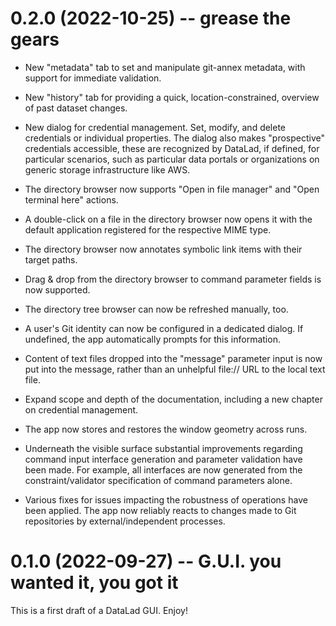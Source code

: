 # 0.2.0 (2022-10-25) -- grease the gears

- New "metadata" tab to set and manipulate git-annex metadata, with support
  for immediate validation.
- New "history" tab for providing a quick, location-constrained, overview of
  past dataset changes.
- New dialog for credential management. Set, modify, and delete credentials
  or individual properties. The dialog also makes "prospective" credentials
  accessible, these are recognized by DataLad, if defined, for particular
  scenarios, such as particular data portals or organizations on generic
  storage infrastructure like AWS.
- The directory browser now supports "Open in file manager" and "Open
  terminal here" actions.
- A double-click on a file in the directory browser now opens it with
  the default application registered for the respective MIME type.
- The directory browser now annotates symbolic link items with their target
  paths.
- Drag & drop from the directory browser to command parameter
  fields is now supported.
- The directory tree browser can now be refreshed manually, too.
- A user's Git identity can now be configured in a dedicated dialog. If
  undefined, the app automatically prompts for this information.
- Content of text files dropped into the "message" parameter input is now
  put into the message, rather than an unhelpful file:// URL to the local
  text file.
- Expand scope and depth of the documentation, including a new chapter on
  credential management.
- The app now stores and restores the window geometry across runs.

- Underneath the visible surface substantial improvements regarding command input
  interface generation and parameter validation have been made. For example,
  all interfaces are now generated from the constraint/validator specification
  of command parameters alone.
- Various fixes for issues impacting the robustness of operations have been
  applied. The app now reliably reacts to changes made to Git repositories
  by external/independent processes.

# 0.1.0 (2022-09-27) -- G.U.I. you wanted it, you got it

This is a first draft of a DataLad GUI. Enjoy!
